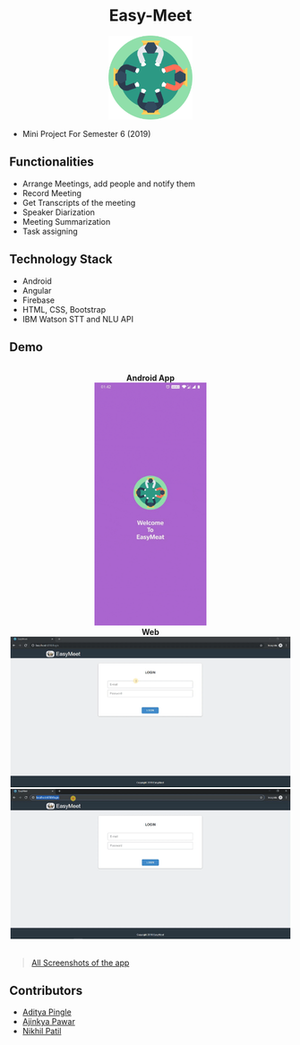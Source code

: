 <div align="center">
  <h1>Easy-Meet</h1>
  <img src="reunion.png" width="150"" height="150">
</div>

* Mini Project For Semester 6 (2019)

## Functionalities
* Arrange Meetings, add people and notify them
* Record Meeting
* Get Transcripts of the meeting
* Speaker Diarization
* Meeting Summarization
* Task assigning

## Technology Stack
* Android
* Angular
* Firebase
* HTML, CSS, Bootstrap
* IBM Watson STT and NLU API

## Demo ##
<div align="center">
  <br><b>Android App</b></br>
  <img src="app_demo.gif" width="200px">
  <br><b>Web</b></br>
  <img src="web_working.gif" width="500px">
  <img src="web_security.gif" width="500px">
</div>

<br>

> [All Screenshots of the app](https://github.com/10aditya/easy-meet/tree/master/Screenshots)

## Contributors
* [Aditya Pingle](https://github.com/10aditya)
* [Ajinkya Pawar](https://github.com/Ajinkya0088)
* [Nikhil Patil](https://github.com/Nikhil4599)
